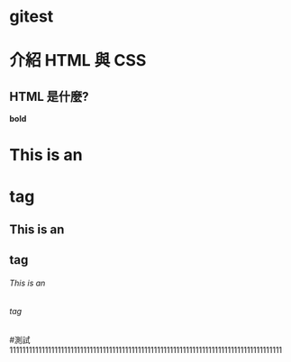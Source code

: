 # gitest

# 介紹 HTML 與 CSS

## HTML 是什麼?

**bold**
# This is an <h1> tag
  ## This is an <h2> tag
  ###### This is an <h6> tag
  #測試1111111111111111111111111111111111111111111111111111111111111111111111111111111111111
